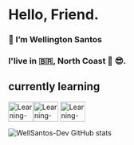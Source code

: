 # Hello, Friend.

### 👋 I’m Wellington Santos
### I'live in 🇧🇷, North Coast 🌅 😎.

## currently learning
<img align="center" alt="Learning-CSS" height="40" width="50" src="https://cdn.jsdelivr.net/gh/devicons/devicon/icons/html5/html5-original.svg"><img align="center" alt="Learning-CSS" height="40" width="50" src="https://cdn.jsdelivr.net/gh/devicons/devicon/icons/css3/css3-original.svg">
<img align="center" alt="Learning-CSS" height="40" width="50" src="https://cdn.jsdelivr.net/gh/devicons/devicon/icons/javascript/javascript-original.svg">


![WellSantos-Dev GitHub stats](https://github-readme-stats.vercel.app/api?username=WellSantos-Dev&show_icons=true&theme=dracula)




<!---
WellSantos-Dev/WellSantos-Dev is a ✨ special ✨ repository because its `README.md` (this file) appears on your GitHub profile.
You can click the Preview link to take a look at your changes.
--->
